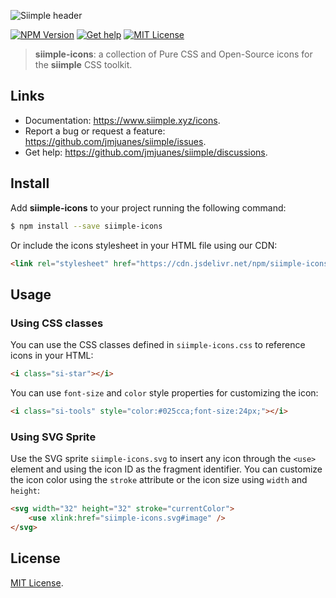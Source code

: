 ![Siimple header](https://github.com/jmjuanes/siimple/raw/main/siimple-icons/header.png)

[![NPM Version](https://badgen.net/npm/v/siimple-icons)](https://npmjs.com/package/siimple-icons)
[![Get help](https://badgen.net/badge/Discussions/Join%20us/cyan)](https://github.com/jmjuanes/siimple/discussions)
[![MIT License](https://badgen.net/github/license/jmjuanes/siimple)](https://github.com/jmjuanes/siimple)

> **siimple-icons**: a collection of Pure CSS and Open-Source icons for the **siimple** CSS toolkit.

## Links

- Documentation: https://www.siimple.xyz/icons.
- Report a bug or request a feature: https://github.com/jmjuanes/siimple/issues.
- Get help: https://github.com/jmjuanes/siimple/discussions.

## Install

Add **siimple-icons** to your project running the following command:

```bash
$ npm install --save siimple-icons
```

Or include the icons stylesheet in your HTML file using our CDN:

```html
<link rel="stylesheet" href="https://cdn.jsdelivr.net/npm/siimple-icons/siimple-icons.css">
```

## Usage

### Using CSS classes

You can use the CSS classes defined in `siimple-icons.css` to reference icons in your HTML:

```html
<i class="si-star"></i>
```

You can use `font-size` and `color` style properties for customizing the icon:

```html
<i class="si-tools" style="color:#025cca;font-size:24px;"></i>
```

### Using SVG Sprite

Use the SVG sprite `siimple-icons.svg` to insert any icon through the `<use>` element and using the icon ID as the fragment identifier. You can customize the icon color using the `stroke` attribute or the icon size using `width` and `height`:

```html
<svg width="32" height="32" stroke="currentColor">
    <use xlink:href="siimple-icons.svg#image" />
</svg>
```

## License

[MIT License](https://github.com/jmjuanes/siimple/blob/main/LICENSE).
